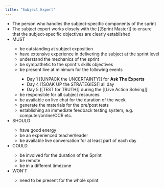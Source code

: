 ```yaml
---
title: "Subject Expert"
---
```


- The person who handles the subject-specific components of the sprint<span id='inq4fi7qf'/>
- The subject expert works closely with the [[Sprint Master]] to ensure that the subject-specific objectives are clearly established<span id='6FMsoTH_J'/>
- MUST<span id='46nFqT86b'/>
    - be outstanding at subject exposition<span id='eQj5iycyP'/>
    - have extensive experience in delivering the subject at the sprint level<span id='GRbr9eB-z'/>
    - understand the mechanics of the sprint<span id='Mk4f_IKKR'/>
    - be sympathetic to the sprint's skills objectives<span id='3hKHE7vTF'/>
    - be present live at minimum for the following events<span id='5UsjZ4-Ue'/>
        - Day 1 [[UNPACK the UNCERTAINTY]] for **Ask The Experts**<span id='Mrr7ICBMh'/>
        - Day 4 [[SOAK UP the STRATEGIES]] all day<span id='KUs-hhlz5'/>
        - Day 5 [[TEST for TRUTH]] during the [[Live Action Solving]]<span id='-haSxlinc'/>
    - be responsible for all subject resources<span id='fBJxuW4Hv'/>
    - be available on live chat for the duration of the week<span id='Svy6S3iBL'/>
    - generate the materials for the pre/post tests<span id='d8UsbRzm3'/>
    - establishing an immediate feedback testing system, e.g. computer/online/OCR etc.<span id='eltNXAaYF'/>
- SHOULD<span id='gw4Yt531g'/>
    - have good energy<span id='etZg98OAe'/>
    - be an experienced teacher/leader<span id='47Ktz7DmJ'/>
    - be available live conversation for at least part of each day<span id='o_Yoksmvx'/>
- COULD<span id='FFYS7_Bn3'/>
    - be involved for the duration of the Sprint<span id='VOmSdDCrh'/>
    - be remote<span id='nkbVfzAOj'/>
    - be in a different timezone<span id='5gpb5fZ47'/>
- WON'T<span id='IR9ef7Mzb'/>
    - need to be present for the whole sprint<span id='2x5fVavBJ'/>
